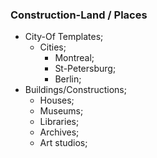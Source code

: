 ### Construction-Land / Places
* City-Of Templates;
  * Cities;
    * Montreal;
    * St-Petersburg;
    * Berlin;
* Buildings/Constructions;
  * Houses;
  * Museums;
  * Libraries;
  * Archives;
  * Art studios;
